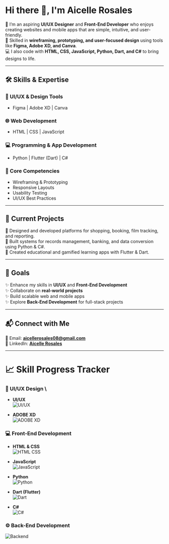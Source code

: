 # Hi there 👋, I'm Aicelle Rosales  

🌸 I’m an aspiring **UI/UX Designer** and **Front-End Developer** who enjoys creating websites and mobile apps that are simple, intuitive, and user-friendly.  
🎨 Skilled in **wireframing, prototyping, and user-focused design** using tools like **Figma, Adobe XD, and Canva**.  
💻 I also code with **HTML, CSS, JavaScript, Python, Dart, and C#** to bring designs to life.  

---

## 🛠️ Skills & Expertise  

### 🎨 UI/UX & Design Tools  
- Figma | Adobe XD | Canva  

### 🌐 Web Development  
- HTML | CSS | JavaScript  

### 💻 Programming & App Development  
- Python | Flutter (Dart) | C#  

### 🔑 Core Competencies  
- Wireframing & Prototyping  
- Responsive Layouts  
- Usability Testing  
- UI/UX Best Practices  

---

## 🚀 Current Projects  

📌 Designed and developed platforms for shopping, booking, film tracking, and reporting.  
📌 Built systems for records management, banking, and data conversion using Python & C#.  
📌 Created educational and gamified learning apps with Flutter & Dart.  

---

## 🎯 Goals  
✨ Enhance my skills in **UI/UX** and **Front-End Development**  
✨ Collaborate on **real-world projects**  
✨ Build scalable web and mobile apps  
✨ Explore **Back-End Development** for full-stack projects  

---

## 📬 Connect with Me  
📧 Email: **aicellerosales08@gmail.com**  
🔗 LinkedIn: [**Aicelle Rosales**](https://www.linkedin.com)  

---
# 📈 Skill Progress Tracker  

### 🎨 UI/UX Design  \

- **UI/UX**  
![UI/UX](https://img.shields.io/badge/Progress-80%25-pink?style=for-the-badge)

- **ADOBE XD**  
![ADOBE XD](https://img.shields.io/badge/Progress-50%25-yellow?style=for-the-badge)  

### 💻 Front-End Development  

- **HTML & CSS**  
  ![HTML CSS](https://img.shields.io/badge/Progress-80%25-green?style=for-the-badge)  

- **JavaScript**  
  ![JavaScript](https://img.shields.io/badge/Progress-30%25-yellow?style=for-the-badge)  

- **Python**  
  ![Python](https://img.shields.io/badge/Progress-70%25-blue?style=for-the-badge)  

- **Dart (Flutter)**  
  ![Dart](https://img.shields.io/badge/Progress-30%25-lightblue?style=for-the-badge)  

- **C#**  
  ![C#](https://img.shields.io/badge/Progress-40%25-purple?style=for-the-badge)  


### ⚙️ Back-End Development  
![Backend](https://img.shields.io/badge/Back--End-30%25-orange?style=for-the-badge&logo=node.js&logoColor=white)  

